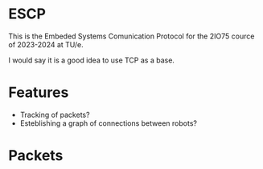 # ESCP
This is the Embeded Systems Comunication Protocol for the 2IO75 cource of 2023-2024 at TU/e.

I would say it is a good idea to use TCP as a base.

# Features
* Tracking of packets?
* Esteblishing a graph of connections between robots?

# Packets

